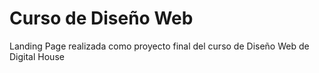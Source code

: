 # Curso de Diseño Web
Landing Page realizada como proyecto final del curso de Diseño Web de Digital House 

